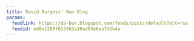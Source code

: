 ```yaml
---
title: David Burgess' Own Blog
params:
  feedlink: https://da-bur.blogspot.com/feeds/posts/default?alt=rss
  feedid: ed0e1298f613363a10ad83e6ea7d2b4a
---
```

